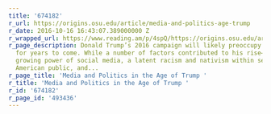 ```yaml
---
title: '674182'
r_url: https://origins.osu.edu/article/media-and-politics-age-trump
r_date: 2016-10-16 16:43:07.389000000 Z
r_wrapped_url: https://www.reading.am/p/4spQ/https://origins.osu.edu/article/media-and-politics-age-trump
r_page_description: Donald Trump’s 2016 campaign will likely preoccupy future historians
  for years to come. While a number of factors contributed to his rise—including the
  growing power of social media, a latent racism and nativism within sections of the
  American public, and...
r_page_title: 'Media and Politics in the Age of Trump '
r_title: 'Media and Politics in the Age of Trump '
r_id: '674182'
r_page_id: '493436'
---
```


